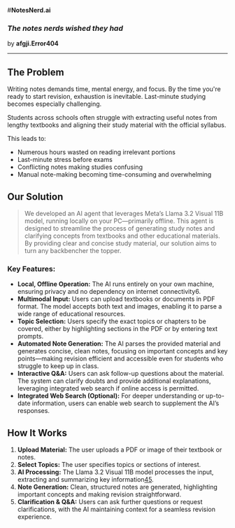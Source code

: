 #**NotesNerd.ai**
### ***The notes nerds wished they had***


by **afgji.Error404**

---

## The Problem

Writing notes demands time, mental energy, and focus. By the time you're ready to start revision, exhaustion is inevitable. Last-minute studying becomes especially challenging.

Students across schools often struggle with extracting useful notes from lengthy textbooks and aligning their study material with the official syllabus. 

This leads to:

- Numerous hours wasted on reading irrelevant portions
- Last-minute stress before exams
- Conflicting notes making studies confusing
- Manual note-making becoming time-consuming and overwhelming

## Our Solution

> We developed an AI agent that leverages Meta’s Llama 3.2 Visual 11B model, running locally on your PC—primarily offline. This agent is designed to streamline the process of generating study notes and clarifying concepts from textbooks and other educational materials. By providing clear and concise study material, our solution aims to turn any backbencher the topper.
> 

### **Key Features:**

- **Local, Offline Operation:** The AI runs entirely on your own machine, ensuring privacy and no dependency on internet connectivity6.
- **Multimodal Input:** Users can upload textbooks or documents in PDF format. The model accepts both text and images, enabling it to parse a wide range of educational resources.
- **Topic Selection:** Users specify the exact topics or chapters to be covered, either by highlighting sections in the PDF or by entering text prompts.
- **Automated Note Generation:** The AI parses the provided material and generates concise, clean notes, focusing on important concepts and key points—making revision efficient and accessible even for students who struggle to keep up in class.
- **Interactive Q&A:** Users can ask follow-up questions about the material. The system can clarify doubts and provide additional explanations, leveraging integrated web search if online access is permitted.
- **Integrated Web Search (Optional):** For deeper understanding or up-to-date information, users can enable web search to supplement the AI’s responses.

## How It Works

1. **Upload Material:** The user uploads a PDF or image of their textbook or notes.
2. **Select Topics:** The user specifies topics or sections of interest.
3. **AI Processing:** The Llama 3.2 Visual 11B model processes the input, extracting and summarizing key information[4](https://aws.amazon.com/blogs/machine-learning/vision-use-cases-with-llama-3-2-11b-and-90b-models-from-meta/)[5](https://www.e2enetworks.com/blog/building-a-llama-3-2-11b-based-rag-system-with-vision-model-integration).
4. **Note Generation:** Clean, structured notes are generated, highlighting important concepts and making revision straightforward.
5. **Clarification & Q&A:** Users can ask further questions or request clarifications, with the AI maintaining context for a seamless revision experience.
